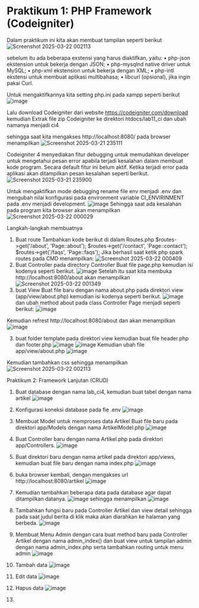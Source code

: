 # Praktikum 1: PHP Framework (Codeigniter)

Dalam praktikum ini kita akan membuat tampilan seperti berikut
![Screenshot 2025-03-22 002113](https://github.com/user-attachments/assets/92484f33-6886-431b-b0bb-e4578a6aa4d2)

sebelum itu ada beberapa exstensi yang harus diaktifkan, yaitu:
• php-json ekstension untuk bekerja dengan JSON; 
• php-mysqlnd native driver untuk MySQL; 
• php-xml ekstension untuk bekerja dengan XML; 
• php-intl ekstensi untuk membuat aplikasi multibahasa; 
• libcurl (opsional), jika ingin pakai Curl. 

Untuk mengaktifkannya kita setting php.ini pada xampp seperti berikut
![image](https://github.com/user-attachments/assets/cb47a03b-7932-4ba6-a008-24e36916b047)

Lalu download Codeigniter dari website https://codeigniter.com/download kemudian Extrak file zip Codeigniter ke direktori htdocs/lab11_ci dan ubah namanya menjadi ci4

sehingga saat kita mengakses http://localhost:8080/ pada browser menampilkan
![Screenshot 2025-03-21 235111](https://github.com/user-attachments/assets/7b776fc9-39ba-4606-95f4-3ee96a82859c)

Codeigniter 4 menyediakan fitur debugging untuk memudahkan developer untuk mengetahui pesan error apabila terjadi kesalahan dalam membuat kode program. 
Secara default fitur ini belum aktif. Ketika terjadi error pada aplikasi akan ditampilkan pesan kesalahan seperti berikut. 
![Screenshot 2025-03-21 235900](https://github.com/user-attachments/assets/d350fdee-bf8c-4246-b51e-b69bf6fdf047)

Untuk mengaktifkan mode debugging rename file env menjadi .env dan mengubah nilai konfigurasi pada environment variable CI_ENVIRINMENT pada .env menjadi development.
![image](https://github.com/user-attachments/assets/d8d3827e-69f4-43eb-bff3-c11caffe17ff)
Sehingga saat ada kesalahan pada program kita browser akan menampilkan
![Screenshot 2025-03-22 000029](https://github.com/user-attachments/assets/def8f63d-ed58-4707-b2d4-d57d29815e5e)

Langkah-langkah membuatnya
1. Buat route Tambahkan kode berikut di dalam Routes.php 
   $routes->get('/about', 'Page::about'); 
  $routes->get('/contact', 'Page::contact'); 
  $routes->get('/faqs', 'Page::faqs');
Jika berhasil saat ketik php spark routes pada CMD menampilkan:
![Screenshot 2025-03-22 000409](https://github.com/user-attachments/assets/82bf7eeb-4988-42d4-ba21-1bf7f22f3ebc)
2. Buat Controller pada directory Controller
   Buat file page.php kemudian isi kodenya seperti berikut.
   ![image](https://github.com/user-attachments/assets/7318a866-971f-472b-a43d-7884b4bf5058)
  Setelah itu saat kita membuka http://localhost:8080/about akan menampilkan
![Screenshot 2025-03-22 001349](https://github.com/user-attachments/assets/68f154bd-58bd-4cb7-9d18-fcfb1612454c)
3. buat View 
Buat file baru dengan nama about.php pada direktori view (app/view/about.php) kemudian isi kodenya seperti berikut.
![image](https://github.com/user-attachments/assets/944e3b34-caec-4035-8392-4552c3b337a2)
dan ubah method about pada class Controller Page menjadi seperti berikut:
![image](https://github.com/user-attachments/assets/fce21bf7-1b67-4fd0-8b25-ac5b26e5473a)

Kemudian refrest http://localhost:8080/about dan akan menampilkan
![image](https://github.com/user-attachments/assets/41d2187d-e297-4f4c-8fee-030bd9e6bce4)

3. buat folder template pada direktori view kemudian buat file header.php dan footer.php
   ![image](https://github.com/user-attachments/assets/27989420-6f2a-4a27-b95b-b470bbebdab5)
   ![image](https://github.com/user-attachments/assets/72c13407-bfb9-4ac6-94bf-0f092c40e723)
    Kemudian ubah file app/view/about.php
   ![image](https://github.com/user-attachments/assets/ea3b96cd-5074-460d-b684-1e76314f3012)

Kemudian tambahkan css sehingga menampilkan
![Screenshot 2025-03-22 002113](https://github.com/user-attachments/assets/b712be94-0d75-4a68-81bb-3cc55faf35e5)


Praktikum 2: Framework Lanjutan (CRUD)
1. Buat database dengan nama lab_ci4, kemudian buat tabel dengan nama artikel
![image](https://github.com/user-attachments/assets/d811098b-ecdb-472e-8553-684b1d9c380c)
2. Konfigurasi koneksi database pada fie .env
   ![image](https://github.com/user-attachments/assets/3015f8ec-7cbc-4e58-8b1c-c1f3de1462d5)
3. Membuat Model untuk memproses data Artikel
   Buat file baru pada direktori app/Models dengan nama ArtikelModel.php
   ![image](https://github.com/user-attachments/assets/d5e447f1-755d-4a25-a83a-e686f103cb32)
4. Buat Controller baru dengan nama Artikel.php pada direktori app/Controllers.
   ![image](https://github.com/user-attachments/assets/d7859c41-a68d-4e09-a79c-654442de8041)
5. Buat direktori baru dengan nama artikel pada direktori app/views, kemudian buat file baru dengan nama index.php
   ![image](https://github.com/user-attachments/assets/3dbc2eb7-d4af-46cd-8e20-f052d13a3346)
6. buka browser kembali, dengan mengakses url http://localhost:8080/artikel 
   ![image](https://github.com/user-attachments/assets/390ca551-d370-47bf-b625-1d2bcca669ca)
7. Kemudian tambahkan beberapa data pada database agar dapat ditampilkan datanya.
   ![image](https://github.com/user-attachments/assets/b144d6a1-abbb-424a-8763-ce0a4af637d9)
   sehingga menampilkan
   ![image](https://github.com/user-attachments/assets/856c63dc-962a-46a1-88a2-38d10b077344)
8. Tambahkan fungsi baru pada Controller Artikel dan view detail sehingga pada saat judul berita di klik maka akan diarahkan ke halaman yang berbeda.
   ![image](https://github.com/user-attachments/assets/5033d25b-7306-4ef8-8ec2-949406dc870d)
9. Membuat Menu Admin dengan cara buat method baru pada Controller Artikel dengan nama admin_index() dan buat view untuk tampilan admin dengan nama admin_index.php serta tambahkan routing untuk menu admin
    ![image](https://github.com/user-attachments/assets/37e9840f-f110-424f-a0e9-1d0aa6ef32bc)
10. Tambah data
    ![image](https://github.com/user-attachments/assets/9c03bb51-791f-4c7d-99b4-6b083c9a1b87)
11. Edit data
    ![image](https://github.com/user-attachments/assets/bb4e84ec-e671-4c53-b5eb-cd45104709d4)
13. Hapus data
    ![image](https://github.com/user-attachments/assets/fbb28377-eddc-4dd1-9fc4-1167cf5b129c)

12. 


    





   


